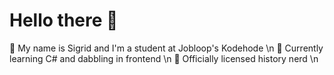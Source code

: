 <h1>Hello there 👋</h1>

  📝 My name is Sigrid and I'm a student at Jobloop's Kodehode \n
  🌱 Currently learning C# and dabbling in frontend \n
  🏺 Officially licensed history nerd \n
  

<!--
**MissKluck/misskluck** is a ✨ _special_ ✨ repository because its `README.md` (this file) appears on your GitHub profile.

Here are some ideas to get you started:

- 🔭 I’m currently working on ...
- 🌱 I’m currently learning ...
- 👯 I’m looking to collaborate on ...
- 🤔 I’m looking for help with ...
- 💬 Ask me about ...
- 📫 How to reach me: ...
- 😄 Pronouns: ...
- ⚡ Fun fact: ...
-->
